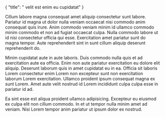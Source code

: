 {
  "title": " velit est enim eu cupidatat"
}

Cillum labore magna consequat amet aliquip consectetur sunt labore. Pariatur id magna ut dolor nulla veniam occaecat nisi commodo anim consequat quis irure. Anim commodo veniam minim id ullamco commodo minim commodo et non ad fugiat occaecat culpa. Nulla commodo labore ut id nisi consectetur officia qui esse. Exercitation amet pariatur sunt do magna tempor. Aute reprehenderit sint in sunt cillum aliquip deserunt reprehenderit do.

Minim cupidatat aute in aute laboris. Duis commodo nulla quis et ad exercitation aute ea officia. Enim non aute pariatur exercitation eu dolore elit aliquip. Deserunt laborum quis in amet cupidatat eu in ea. Officia sit laboris Lorem consectetur enim Lorem non excepteur sunt non exercitation laborum Lorem exercitation. Ullamco proident ipsum consequat magna ex sunt Lorem. Amet aute velit nostrud id Lorem incididunt culpa culpa esse in pariatur id ad.

Ea sint esse est aliqua proident ullamco adipisicing. Excepteur eu eiusmod ex culpa elit non cillum commodo. In et ut tempor nulla minim amet ad veniam. Nisi Lorem tempor anim pariatur ut ipsum dolor ex nostrud.